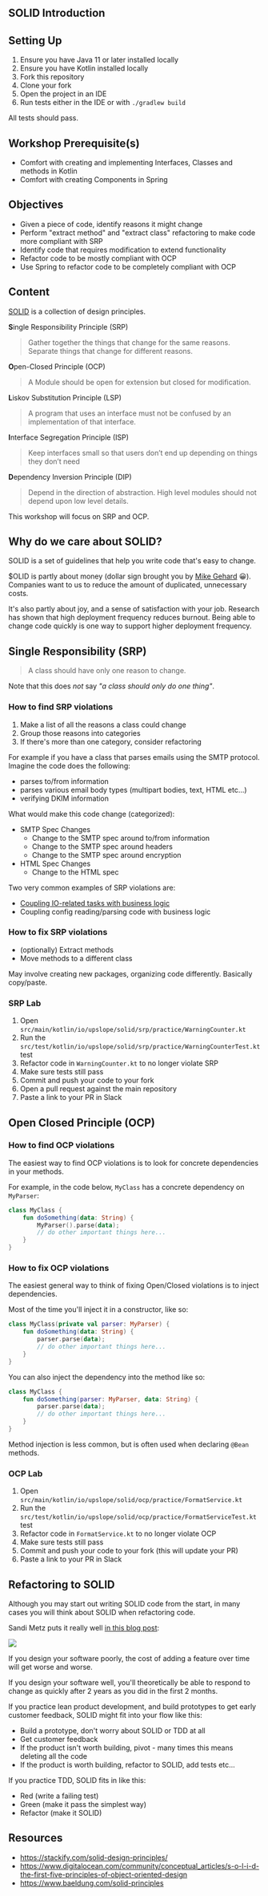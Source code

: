 ## SOLID Introduction

## Setting Up

1. Ensure you have Java 11 or later installed locally
1. Ensure you have Kotlin installed locally
1. Fork this repository
1. Clone your fork
1. Open the project in an IDE
1. Run tests either in the IDE or with `./gradlew build`

All tests should pass.

## Workshop Prerequisite(s)

* Comfort with creating and implementing Interfaces, Classes and methods in Kotlin
* Comfort with creating Components in Spring

## Objectives

* Given a piece of code, identify reasons it might change
* Perform "extract method" and "extract class" refactoring to make code more compliant with SRP
* Identify code that requires modification to extend functionality
* Refactor code to be mostly compliant with OCP
* Use Spring to refactor code to be completely compliant with OCP

## Content

[SOLID](https://blog.cleancoder.com/uncle-bob/2020/10/18/Solid-Relevance.html) is a collection of design principles.

**S**ingle Responsibility Principle (SRP)

> Gather together the things that change for the same reasons. Separate things that change for different reasons.

**O**pen-Closed Principle (OCP)

> A Module should be open for extension but closed for modification.

**L**iskov Substitution Principle (LSP)

> A program that uses an interface must not be confused by an implementation of that interface.

**I**nterface Segregation Principle (ISP)

> Keep interfaces small so that users don’t end up depending on things they don’t need

**D**ependency Inversion Principle (DIP)

> Depend in the direction of abstraction. High level modules should not depend upon low level details.

This workshop will focus on SRP and OCP.

## Why do we care about SOLID?

SOLID is a set of guidelines that help you write code that's easy to change.

$OLID is partly about money (dollar sign brought you by [Mike Gehard](https://twitter.com/mikegehard) 😀). Companies want to us to reduce the amount of duplicated, unnecessary costs.

It's also partly about joy, and a sense of satisfaction with your job. Research has shown that high deployment frequency reduces burnout. Being able to change code quickly is one way to support higher deployment frequency.

## Single Responsibility (SRP)

> A class should have only one reason to change.

Note that this does _not_ say _"a class should only do one thing"_.

### How to find SRP violations

1. Make a list of all the reasons a class could change
1. Group those reasons into categories 
1. If there's more than one category, consider refactoring

For example if you have a class that parses emails using the SMTP protocol. Imagine the code does the following:
- parses to/from information
- parses various email body types (multipart bodies, text, HTML etc...)
- verifying DKIM information

What would make this code change (categorized):
- SMTP Spec Changes
    - Change to the SMTP spec around to/from information
    - Change to the SMTP spec around headers
    - Change to the SMTP spec around encryption
- HTML Spec Changes
    - Change to the HTML spec

Two very common examples of SRP violations are:
- [Coupling IO-related tasks with business logic](https://www.destroyallsoftware.com/screencasts/catalog/functional-core-imperative-shell)
- Coupling config reading/parsing code with business logic

### How to fix SRP violations

- (optionally) Extract methods
- Move methods to a different class

May involve creating new packages, organizing code differently. Basically copy/paste.

### SRP Lab

1. Open `src/main/kotlin/io/upslope/solid/srp/practice/WarningCounter.kt`
1. Run the `src/test/kotlin/io/upslope/solid/srp/practice/WarningCounterTest.kt` test
1. Refactor code in `WarningCounter.kt` to no longer violate SRP
1. Make sure tests still pass
1. Commit and push your code to your fork
1. Open a pull request against the main repository
1. Paste a link to your PR in Slack

## Open Closed Principle (OCP)

### How to find OCP violations

The easiest way to find OCP violations is to look for concrete dependencies in your methods.

For example, in the code below, `MyClass` has a concrete dependency on `MyParser`:

```kotlin
class MyClass {
    fun doSomething(data: String) {
        MyParser().parse(data);
        // do other important things here...
    }
}
```

### How to fix OCP violations

The easiest general way to think of fixing Open/Closed violations is to inject dependencies.

Most of the time you'll inject it in a constructor, like so:

```kotlin
class MyClass(private val parser: MyParser) {
    fun doSomething(data: String) {
        parser.parse(data);
        // do other important things here...
    }
}
```

You can also inject the dependency into the method like so:

```kotlin
class MyClass {
    fun doSomething(parser: MyParser, data: String) {
        parser.parse(data);
        // do other important things here...
    }
}
```

Method injection is less common, but is often used when declaring `@Bean` methods. 

### OCP Lab

1. Open `src/main/kotlin/io/upslope/solid/ocp/practice/FormatService.kt`
1. Run the `src/test/kotlin/io/upslope/solid/ocp/practice/FormatServiceTest.kt` test
1. Refactor code in `FormatService.kt` to no longer violate OCP
1. Make sure tests still pass
1. Commit and push your code to your fork (this will update your PR)
1. Paste a link to your PR in Slack

## Refactoring to SOLID

Although you may start out writing SOLID code from the start, in many cases you will think about SOLID when refactoring code.

Sandi Metz puts it really well [in this blog post](https://sandimetz.com/blog/2017/9/13/breaking-up-the-behemoth):

![](https://www.sandimetz.com/s/012-designStaminaGraph.gif)

If you design your software poorly, the cost of adding a feature over time will get worse and worse.

If you design your software well, you'll theoretically be able to respond to change as quickly after 2 years as you did in the first 2 months.

If you practice lean product development, and build prototypes to get early customer feedback, SOLID might fit into your flow like this:

- Build a prototype, don't worry about SOLID or TDD at all
- Get customer feedback
- If the product isn't worth building, pivot - many times this means deleting all the code
- If the product is worth building, refactor to SOLID, add tests etc...

If you practice TDD, SOLID fits in like this:

- Red (write a failing test)
- Green (make it pass the simplest way)
- Refactor (make it SOLID)

## Resources

- https://stackify.com/solid-design-principles/
- https://www.digitalocean.com/community/conceptual_articles/s-o-l-i-d-the-first-five-principles-of-object-oriented-design
- https://www.baeldung.com/solid-principles
